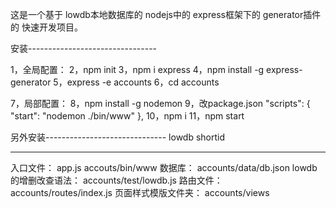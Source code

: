这是一个基于
lowdb本地数据库的
nodejs中的
express框架下的
generator插件的
快速开发项目。

安装--------------------------------

1，全局配置：
2，npm init
3，npm i express
4，npm install -g express-generator
5，express -e accounts
6，cd accounts

7，局部配置：
8，npm install -g nodemon
9，改package.json 
  "scripts": {
    "start": "nodemon ./bin/www"
  },
10，npm i
11，npm start


另外安装------------------------------
lowdb
shortid

------------------------------------

入口文件：
app.js
accouts/bin/www
数据库：
accounts/data/db.json
lowdb的增删改查语法：
accounts/test/lowdb.js
路由文件：
accounts/routes/index.js
页面样式模版文件夹：
accounts/views


